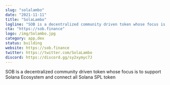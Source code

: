 ```yaml
---
slug: "solalambo"
date: "2021-11-11"
title: "SolaLambo"
logline: "SOB is a decentralized community driven token whose focus is to support Solana Ecosystem and connect all Solana SPL token"
cta: "https://sob.finance"
logo: /img/Solambo.jpg
category: app,dex
status: building
website: https://sob.finance
twitter: https://twitter.com/SolaLambo
discord: https://discord.gg/sy2xymyc7J
---
```


SOB is a decentralized community driven token whose focus is to support Solana Ecosystem and connect all Solana SPL token
